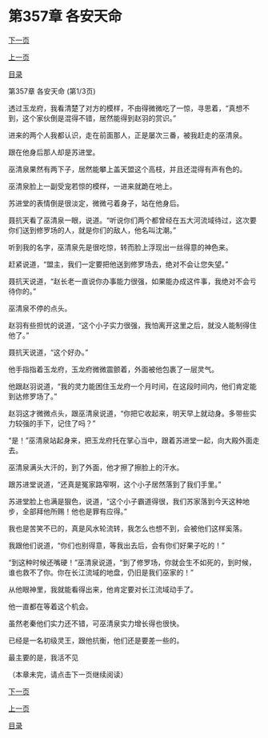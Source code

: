 <h1>第357章   各安天命</h1>
            <div><p><a href="./1069_%E7%AC%AC357%E7%AB%A0_%E5%90%84%E5%AE%89%E5%A4%A9%E5%91%BD.md">下一页</a></p><p><a href="./1067_%E7%AC%AC356%E7%AB%A0_%E5%8F%AF%E5%A1%91%E4%B9%8B%E6%89%8D.md">上一页</a></p><p><a href="../">目录</a></p></div>
            <div><p>第357章   各安天命 (第1/3页)</p><p>透过玉龙府，我看清楚了对方的模样，不由得微微吃了一惊，寻思着，“真想不到，这个家伙倒是混得不错，居然能得到赵羽的赏识。”</p><p>进来的两个人我都认识，走在前面那人，正是屡次三番，被我赶走的巫清泉。</p><p>跟在他身后那人却是苏进堂。</p><p>巫清泉果然有两下子，居然能攀上盖天盟这个高枝，并且还混得有声有色的。</p><p>巫清泉脸上一副受宠若惊的模样，一进来就跪在地上。</p><p>苏进堂的表情倒是很淡定，微微弓着身子，站在他身后。</p><p>聂抗天看了巫清泉一眼，说道。“听说你们两个都曾经在五大河流域待过，这次要你们送到修罗场的人，就是你们的敌人，他名叫沈潮。”</p><p>听到我的名字，巫清泉先是很吃惊，转而脸上浮现出一丝得意的神色来。</p><p>赶紧说道，“盟主，我们一定要把他送到修罗场去，绝对不会让您失望。”</p><p>聂抗天说道，“赵长老一直说你办事能力很强，如果能办成这件事，我绝对不会亏待你的。”</p><p>巫清泉不停的点头。</p><p>赵羽有些担忧的说道，“这个小子实力很强，我怕离开这里之后，就没人能制得住他了。”</p><p>聂抗天说道，“这个好办。”</p><p>他手指指着玉龙府，玉龙府微微震颤着，外面被他包裹了一层灵气。</p><p>他跟赵羽说道，“我的灵力能困住玉龙府一个月时间，在这段时间内，他们肯定能到达修罗场了。”</p><p>赵羽这才微微点头，跟巫清泉说道，“你把它收起来，明天早上就动身。多带些实力较强的手下，记住了吗？”</p><p>“是！”巫清泉站起身来，把玉龙府托在掌心当中，跟着苏进堂一起，向大殿外面走去。</p><p>巫清泉满头大汗的，到了外面，他才擦了擦脸上的汗水。</p><p>跟苏进堂说道，“还真是冤家路窄啊，这个小子居然落到了我们手里。”</p><p>苏进堂脸上也满是狠色，说道，“这个小子霸道得很，我们苏家落到今天这种地步，全部拜他所赐！他也是罪有应得。”</p><p>我也是苦笑不已的，真是风水轮流转，我怎么也想不到，会被他们这样奚落。</p><p>我跟他们说道，“你们也别得意，等我出去后，会有你们好果子吃的！”</p><p>“到这种时候还嘴硬！”巫清泉说道，“到了修罗场，你就会生不如死的，到时候，谁也救不了你。你在长江流域的地盘，仍旧是我们巫家的！”</p><p>从他眼神里，我就能看得出来，他肯定要对长江流域动手了。</p><p>他一直都在等着这个机会。</p><p>虽然老秦他们实力还不错，可巫清泉实力增长得也很快。</p><p>已经是一名初级灵王，跟他抗衡，他们还是要差一些的。</p><p>最主要的是，我活不见</p><p>（本章未完，请点击下一页继续阅读）</p></div>
            <div><p><a href="./1069_%E7%AC%AC357%E7%AB%A0_%E5%90%84%E5%AE%89%E5%A4%A9%E5%91%BD.md">下一页</a></p><p><a href="./1067_%E7%AC%AC356%E7%AB%A0_%E5%8F%AF%E5%A1%91%E4%B9%8B%E6%89%8D.md">上一页</a></p><p><a href="../">目录</a></p></div>